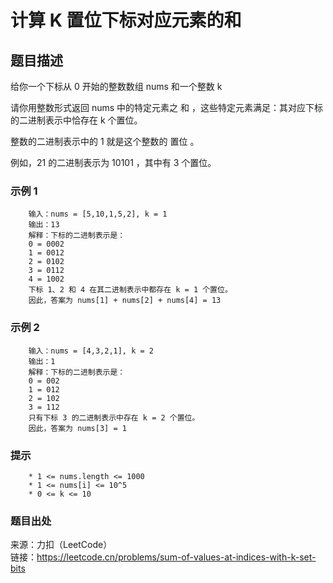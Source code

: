 # 计算 K 置位下标对应元素的和

## 题目描述

给你一个下标从 0 开始的整数数组 nums 和一个整数 k

请你用整数形式返回 nums 中的特定元素之 和 ，这些特定元素满足：其对应下标的二进制表示中恰存在 k 个置位。

整数的二进制表示中的 1 就是这个整数的 置位 。

例如，21 的二进制表示为 10101 ，其中有 3 个置位。

### 示例 1

```text
    输入：nums = [5,10,1,5,2], k = 1
    输出：13
    解释：下标的二进制表示是： 
    0 = 0002
    1 = 0012
    2 = 0102
    3 = 0112
    4 = 1002 
    下标 1、2 和 4 在其二进制表示中都存在 k = 1 个置位。
    因此，答案为 nums[1] + nums[2] + nums[4] = 13
```

### 示例 2

```text
    输入：nums = [4,3,2,1], k = 2
    输出：1
    解释：下标的二进制表示是： 
    0 = 002
    1 = 012
    2 = 102
    3 = 112
    只有下标 3 的二进制表示中存在 k = 2 个置位。
    因此，答案为 nums[3] = 1
```

### 提示

```text
    * 1 <= nums.length <= 1000
    * 1 <= nums[i] <= 10^5
    * 0 <= k <= 10
```

### 题目出处

来源：力扣（LeetCode）  
链接：<https://leetcode.cn/problems/sum-of-values-at-indices-with-k-set-bits>
